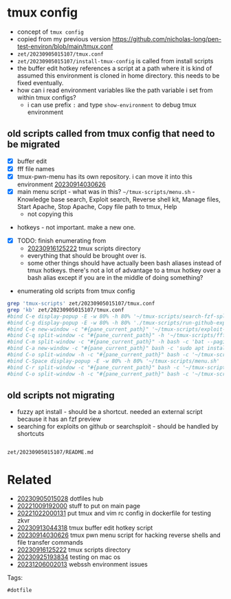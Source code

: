 # tmux config

- concept of `tmux config`
- copied from my previous version https://github.com/nicholas-long/pen-test-environ/blob/main/tmux.conf
- `zet/20230905015107/tmux.conf`
- `zet/20230905015107/install-tmux-config` is called from install scripts
- the buffer edit hotkey references a script at a path where it is kind of assumed this environment is cloned in home directory. this needs to be fixed eventually.
- how can i read environment variables like the path variable i set from within tmux configs?
  - i can use prefix `:` and type `show-environment` to debug tmux environment

## old scripts called from tmux config that need to be migrated
- [x] buffer edit
- [x] fff file names
- [x] tmux-pwn-menu has its own repository. i can move it into this environment [20230914030626](/zet/20230914030626/README.md)
- [x] main menu script - what was in this? `~/tmux-scripts/menu.sh` - Knowledge base search, Exploit search, Reverse shell kit, Manage files, Start Apache, Stop Apache, Copy file path to tmux, Help
  - not copying this
- hotkeys - not important. make a new one.
- [x] TODO: finish enumerating from
  - [20230916125222](/zet/20230916125222/README.md) tmux scripts directory
  - everything that should be brought over is.
  - some other things should have actually been bash aliases instead of tmux hotkeys. there's not a lot of advantage to a tmux hotkey over a bash alias except if you are in the middle of doing something?
- enumerating old scripts from tmux config
```bash
grep 'tmux-scripts' zet/20230905015107/tmux.conf
grep 'kb' zet/20230905015107/tmux.conf
#bind C-e display-popup -E -w 80% -h 80% '~/tmux-scripts/search-fzf-sploit.sh' 
#bind C-g display-popup -E -w 80% -h 80% './tmux-scripts/run-github-exploit-index.sh' 
#bind C-e new-window -c "#{pane_current_path}" '~/tmux-scripts/exploit-search-init.sh'
#bind C-q split-window -c "#{pane_current_path}" -h '~/tmux-scripts/fff/fff'
#bind C-m split-window -c "#{pane_current_path}" -h bash -c 'bat --paging=always -pp ~/tmux-scripts/hotkeys.md'
#bind C-a new-window -c "#{pane_current_path}" bash -c 'sudo apt install -y $(apt list 2>/dev/null | fzf "--preview=~/tmux-scripts/apt-preview.sh {}" | cut -d "/" -f 1)'
#bind C-o split-window -h -c "#{pane_current_path}" bash -c '~/tmux-scripts/kb.sh -p ~/kb'
#bind C-Space display-popup -E -w 80% -h 80% '~/tmux-scripts/menu.sh'
#bind C-r split-window -c "#{pane_current_path}" bash -c '~/tmux-scripts/lazygit'
#bind C-o split-window -h -c "#{pane_current_path}" bash -c '~/tmux-scripts/kb.sh -p ~/kb'
```

## old scripts not migrating
- fuzzy apt install - should be a shortcut. needed an external script because it has an fzf preview
- searching for exploits on github or searchsploit - should be handled by shortcuts

```
```

` zet/20230905015107/README.md `

# Related

- [20230905015028](/zet/20230905015028/README.md) dotfiles hub
- [20221009192000](/zet/20221009192000/README.md) stuff to put on main page
- [20221022000131](/zet/20221022000131/README.md) put tmux and vim rc config in dockerfile for testing zkvr
- [20230913044318](/zet/20230913044318/README.md) tmux buffer edit hotkey script
- [20230914030626](/zet/20230914030626/README.md) tmux pwn menu script for hacking reverse shells and file transfer commands
- [20230916125222](/zet/20230916125222/README.md) tmux scripts directory
- [20230925193834](/zet/20230925193834/README.md) testing on mac os
- [20231206002013](/zet/20231206002013/README.md) webssh environment issues

Tags:

    #dotfile
